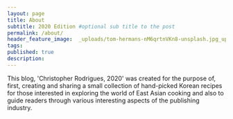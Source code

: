 ```yaml
---
layout: page
title: About
subtitle: 2020 Edition #optional sub title to the post
permalink: /about/
header_feature_image:  _uploads/tom-hermans-nM6qrtnVKn8-unsplash.jpg_uploads\tom-hermans-nM6qrtnVKn8-unsplash.jpg
tags:
published: true
description:
---
```


This blog, 'Christopher Rodrigues, 2020' was created for the purpose of, first, creating and sharing a small collection of hand-picked Korean recipes for those interested in exploring the world of East Asian cooking and also to guide readers through various interesting aspects of the publishing industry.
